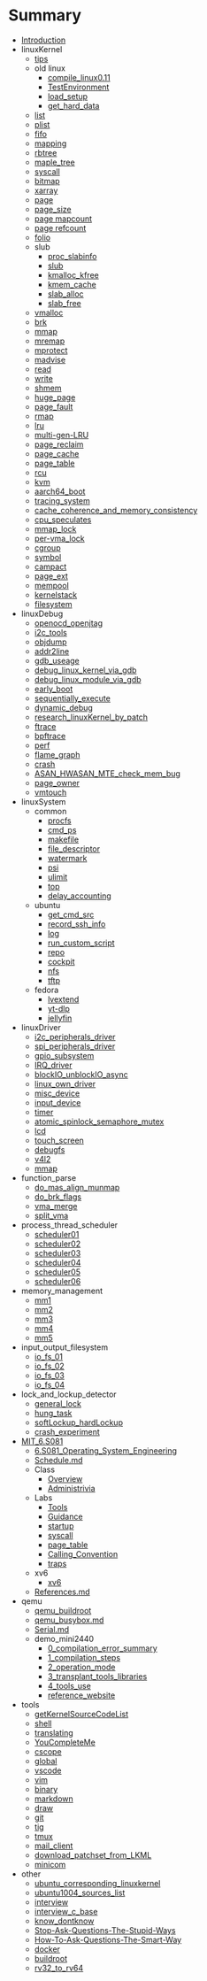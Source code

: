 # Summary

* [Introduction](README.md)
* linuxKernel
    * [tips](linuxKernel/tips.md)
    * old linux
        * [compile_linux0.11](linuxKernel/oldlinux/compile_linux0.11.md)
        * [TestEnvironment](linuxKernel/oldlinux/TestEnvironment.md)
        * [load_setup](linuxKernel/oldlinux/load_setup.md)
        * [get_hard_data](linuxKernel/oldlinux/get_hard_data.md)
    * [list](linuxKernel/list.md)
    * [plist](linuxKernel/plist.md)
    * [fifo](linuxKernel/fifo.md)
    * [mapping](linuxKernel/mapping.md)
    * [rbtree](linuxKernel/rbtree.md)
    * [maple_tree](linuxKernel/maple_tree.md)
    * [syscall](linuxKernel/syscall.md)
    * [bitmap](linuxKernel/bitmap.md)
    * [xarray](linuxKernel/xarray.md)
    * [page](linuxKernel/page.md)
    * [page_size](linuxKernel/page_size.md)
    * [page mapcount](linuxKernel/_mapcount.md)
    * [page refcount](linuxKernel/_refcount.md)
    * [folio](linuxKernel/folio.md)
    * slub
        * [proc_slabinfo](linuxKernel/slub/proc_slabinfo.md)
        * [slub](linuxKernel/slub/slub.md)
        * [kmalloc_kfree](linuxKernel/slub/kmalloc_kfree.md)
        * [kmem_cache](linuxKernel/slub/kmem_cache.md)
        * [slab_alloc](linuxKernel/slub/slab_alloc.md)
        * [slab_free](linuxKernel/slub/slab_free.md)
    * [vmalloc](linuxKernel/vmalloc.md)
    * [brk](linuxKernel/brk.md)
    * [mmap](linuxKernel/mmap.md)
    * [mremap](linuxKernel/mremap.md)
    * [mprotect](linuxKernel/mprotect.md)
    * [madvise](linuxKernel/madvise.md)
    * [read](linuxKernel/read.md)
    * [write](linuxKernel/write.md)
    * [shmem](linuxKernel/shmem.md)
    * [huge_page](linuxKernel/huge_page.md)
    * [page_fault](linuxKernel/page_fault.md)
    * [rmap](linuxKernel/rmap.md)
    * [lru](linuxKernel/lru.md)
    * [multi-gen-LRU](linuxKernel/mglru.md)
    * [page_reclaim](linuxKernel/page_reclaim.md)
    * [page_cache](linuxKernel/page_cache.md)
    * [page_table](linuxKernel/page_table.md)
    * [rcu](linuxKernel/rcu.md)
    * [kvm](linuxKernel/kvm.md)
    * [aarch64_boot](linuxKernel/aarch64_boot.md)
    * [tracing_system](linuxKernel/tracing_system.md)
    * [cache_coherence_and_memory_consistency](linuxKernel/cache_coherence_and_memory_consistency.md)
    * [cpu_speculates](linuxKernel/cpu_speculates.md)
    * [mmap_lock](linuxKernel/mmap_lock.md)
    * [per-vma_lock](linuxKernel/per-vma_lock.md)
    * [cgroup](linuxKernel/cgroup.md)
    * [symbol](linuxKernel/symbol.md)
    * [campact](linuxKernel/compact.md)
    * [page_ext](linuxKernel/page_ext.md)
    * [mempool](linuxKernel/mempool.md)
    * [kernelstack](linuxKernel/kernelstack.md)
    * [filesystem](linuxKernel/filesystem.md)
* linuxDebug
    * [openocd_openjtag](linuxDebug/openocd_openjtag.md)
    * [i2c_tools](linuxDebug/i2c_tools.md)
    * [objdump](linuxDebug/objdump.md)
    * [addr2line](linuxDebug/addr2line.md)
    * [gdb_useage](linuxDebug/gdb_useage.md)
    * [debug_linux_kernel_via_gdb](linuxDebug/debug_linux_kernel_via_gdb.md)
    * [debug_linux_module_via_gdb](linuxDebug/debug_linux_module_via_gdb.md)
    * [early_boot](linuxDebug/early_boot.md)
    * [sequentially_execute](linuxDebug/sequentially_execute.md)
    * [dynamic_debug](linuxDebug/dynamic_debug.md)
    * [research_linuxKernel_by_patch](linuxDebug/research_linuxKernel_by_patch.md)
    * [ftrace](linuxDebug/ftrace.md)
    * [bpftrace](linuxDebug/bpftrace.md)
    * [perf](linuxDebug/perf.md)
    * [flame_graph](linuxDebug/flame_graph.md)
    * [crash](linuxDebug/crash.md)
    * [ASAN_HWASAN_MTE_check_mem_bug](linuxDebug/ASAN_HWASAN_MTE_check_mem_bug.md)
    * [page_owner](linuxDebug/page_owner.md)
    * [vmtouch](linuxDebug/vmtouch.md)
* linuxSystem
    * common
        * [procfs](linuxSystem/common/procfs.md)
        * [cmd_ps](linuxSystem/common/cmd_ps.md)
        * [makefile](linuxSystem/common/makefile.md)
        * [file_descriptor](linuxSystem/common/fd.md)
        * [watermark](linuxSystem/common/watermark.md)
        * [psi](linuxSystem/common/psi.md)
        * [ulimit](linuxSystem/common/ulimit.md)
        * [top](linuxSystem/common/top.md)
        * [delay_accounting](linuxSystem/common/delay_accounting.md)
    * ubuntu
        * [get_cmd_src](linuxSystem/ubuntu/get_cmd_src.md)
        * [record_ssh_info](linuxSystem/ubuntu/record_ssh_info.md)
        * [log](linuxSystem/ubuntu/log.md)
        * [run_custom_script](linuxSystem/ubuntu/run_custom_script.md)
        * [repo](linuxSystem/ubuntu/repo.md)
        * [cockpit](linuxSystem/ubuntu/cockpit.md)
        * [nfs](linuxSystem/ubuntu/nfs.md)
        * [tftp](linuxSystem/ubuntu/tftp.md)
    * fedora
        * [lvextend](linuxSystem/fedora/lvextend.md)
        * [yt-dlp](linuxSystem/fedora/yt-dlp.md)
        * [jellyfin](linuxSystem/fedora/jellyfin.md)
* linuxDriver
    * [i2c_peripherals_driver](linuxDriver/i2c_peripherals_driver.md)
    * [spi_peripherals_driver](linuxDriver/spi_peripherals_driver.md)
    * [gpio_subsystem](linuxDriver/gpio_subsystem.md)
    * [IRQ_driver](linuxDriver/IRQ_driver.md)
    * [blockIO_unblockIO_async](linuxDriver/blockIO_unblockIO_async.md)
    * [linux_own_driver](linuxDriver/linux_own_driver.md)
    * [misc_device](linuxDriver/misc_device.md)
    * [input_device](linuxDriver/input_device.md)
    * [timer](linuxDriver/timer.md)
    * [atomic_spinlock_semaphore_mutex](linuxDriver/atomic_spinlock_semaphore_mutex.md)
    * [lcd](linuxDriver/lcd.md)
    * [touch_screen](linuxDriver/touch_screen.md)
    * [debugfs](linuxDriver/debugfs.md)
    * [v4l2](linuxDriver/v4l2.md)
    * [mmap](linuxDriver/mmap.md)
* function_parse
    * [do_mas_align_munmap](function_parse/do_mas_align_munmap.md)
    * [do_brk_flags](function_parse/do_brk_flags.md)
    * [vma_merge](function_parse/vma_merge.md)
    * [split_vma](function_parse/split_vma.md)
* process_thread_scheduler
    * [scheduler01](process_thread_scheduler/scheduler01.md)
    * [scheduler02](process_thread_scheduler/scheduler02.md)
    * [scheduler03](process_thread_scheduler/scheduler03.md)
    * [scheduler04](process_thread_scheduler/scheduler04.md)
    * [scheduler05](process_thread_scheduler/scheduler05.md)
    * [scheduler06](process_thread_scheduler/scheduler06.md)
* memory_management
    * [mm1](memory_management/mm01.md)
    * [mm2](memory_management/mm02.md)
    * [mm3](memory_management/mm03.md)
    * [mm4](memory_management/mm04.md)
    * [mm5](memory_management/mm05.md)
* input_output_filesystem
    * [io_fs_01](input_output_filesystem/io_fs_01.md)
    * [io_fs_02](input_output_filesystem/io_fs_02.md)
    * [io_fs_03](input_output_filesystem/io_fs_03.md)
    * [io_fs_04](input_output_filesystem/io_fs_04.md)
* lock_and_lockup_detector
    * [general_lock](lock_and_lockup_detector/general_lock.md)
    * [hung_task](lock_and_lockup_detector/hung_task.md)
    * [softLockup_hardLockup](lock_and_lockup_detector/softLockup_hardLockup.md)
    * [crash_experiment](lock_and_lockup_detector/crash_experiment.md)
* [MIT_6.S081](mit_6s081/README.md)
    * [6.S081_Operating_System_Engineering](mit_6s081/6.S081_Operating_System_Engineering.md)
    * [Schedule.md](mit_6s081/Schedule.md)
    * Class
      * [Overview](mit_6s081/Class/Overview.md)
      * [Administrivia](mit_6s081/Class/Administrivia.md)
    * Labs
      * [Tools](mit_6s081/Labs/Tools.md)
      * [Guidance](mit_6s081/Labs/Guidance.md)
      * [startup](mit_6s081/Labs/startup.md)
      * [syscall](mit_6s081/Labs/syscall.md)
      * [page_table](mit_6s081/Labs/page_table.md)
      * [Calling_Convention](mit_6s081/Labs/Calling_Convention.md)
      * [traps](mit_6s081/Labs/traps.md)
    * xv6
      * [xv6](mit_6s081/xv6/xv6.md)
    * [References.md](mit_6s081/References.md)
* qemu
    * [qemu_buildroot](qemu/qemu_buildroot.md)
    * [qemu_busybox.md](qemu/qemu_busybox.md)
    * [Serial.md](qemu/Serial.md)
    * demo_mini2440
        * [0_compilation_error_summary](qemu/demo_mini2440/0_compilation_error_summary.md)
        * [1_compilation_steps](qemu/demo_mini2440/1_compilation_steps.md)
        * [2_operation_mode](qemu/demo_mini2440/2_operation_mode.md)
        * [3_transplant_tools_libraries](qemu/demo_mini2440/3_transplant_tools_libraries.md)
        * [4_tools_use](qemu/demo_mini2440/4_tools_use.md)
        * [reference_website](qemu/demo_mini2440/reference_website.md)
* tools
    * [getKernelSourceCodeList](tools/getKernelSourceCodeList.md)
    * [shell](tools/shell.md)
    * [translating](tools/translating.md)
    * [YouCompleteMe](tools/YouCompleteMe.md)
    * [cscope](tools/cscope.md)
    * [global](tools/global.md)
    * [vscode](tools/vscode.md)
    * [vim](tools/vim.md)
    * [binary](tools/binary.md)
    * [markdown](tools/markdown.md)
    * [draw](tools/draw.md)
    * [git](tools/git.md)
    * [tig](tools/tig.md)
    * [tmux](tools/tmux.md)
    * [mail_client](tools/mail_client.md)
    * [download_patchset_from_LKML](tools/download_patchset_from_lkml.md)
    * [minicom](tools/minicom.md)
* other
    * [ubuntu_corresponding_linuxkernel](other/ubuntu_corresponding_linuxkernel.md)
    * [ubuntu1004_sources_list](other/ubuntu1004_sources_list.md)
    * [interview](other/interview.md)
    * [interview_c_base](other/interview_c_base.md)
    * [know_dontknow](other/know_dontknow.md)
    * [Stop-Ask-Questions-The-Stupid-Ways](other/Stop-Ask-Questions-The-Stupid-Ways.md)
    * [How-To-Ask-Questions-The-Smart-Way](other/How-To-Ask-Questions-The-Smart-Way.md)
    * [docker](other/docker.md)
    * [buildroot](other/buildroot.md)
    * [rv32_to_rv64](other/rv32_to_rv64.md)

